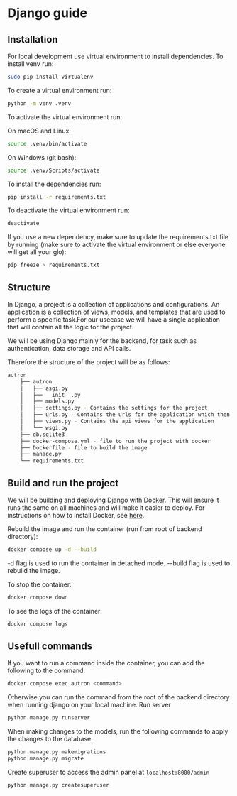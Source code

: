 # Django guide

## Installation

For local development use virtual environment to install dependencies. To install venv run:

```bash
sudo pip install virtualenv
```

To create a virtual environment run:
  
```bash
python -m venv .venv
```

To activate the virtual environment run:

On macOS and Linux:

```bash
source .venv/bin/activate
```

On Windows (git bash):

```bash
source .venv/Scripts/activate
```

To install the dependencies run:

```bash
pip install -r requirements.txt
```

To deactivate the virtual environment run:

```bash
deactivate
```

If you use a new dependency, make sure to update the requirements.txt file by running (make sure to activate the virtual environment or else everyone will get all your glo):

```bash
pip freeze > requirements.txt
```

## Structure

In Django, a project is a collection of applications and configurations. An application is a collection of views, models, and templates that are used to perform a specific task.For our usecase we will have a single application that will contain all the logic for the project.

We will be using Django mainly for the backend, for task such as authentication, data storage and API calls.

Therefore the structure of the project will be as follows:

```bash
autron
    ├── autron
    │   ├── asgi.py
    │   ├── __init__.py
    │   ├── models.py
    │   ├── settings.py - Contains the settings for the project
    │   ├── urls.py - Contains the urls for the application which then point to the views
    │   ├── views.py - Contains the api views for the application
    │   └── wsgi.py
    ├── db.sqlite3
    ├── docker-compose.yml - file to run the project with docker
    ├── Dockerfile - file to build the image
    ├── manage.py
    └── requirements.txt
```

## Build and run the project

We will be building and deploying Django with Docker. This will ensure it runs the same on all machines and will make it easier to deploy. For instructions on how to install Docker, see [here](https://docs.docker.com/get-docker/).

Rebuild the image and run the container (run from root of backend directory):

```bash
docker compose up -d --build
```

-d flag is used to run the container in detached mode.
--build flag is used to rebuild the image.

To stop the container:

```bash
docker compose down
```

To see the logs of the container:

```bash
docker compose logs
```

## Usefull commands

If you want to run a command inside the container, you can add the following to the command:

```bash
docker compose exec autron <command>
```

Otherwise you can run the command from the root of the backend directory when running django on your local machine.
Run server

```bash
python manage.py runserver
```

When making changes to the models, run the following commands to apply the changes to the database:

```bash
python manage.py makemigrations
python manage.py migrate
```

Create superuser to access the admin panel at `localhost:8000/admin`

```bash
python manage.py createsuperuser
```
